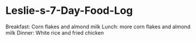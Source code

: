 # Leslie-s-7-Day-Food-Log
Breakfast: Corn flakes and almond milk
Lunch: more corn flakes and almond milk
Dinner: White rice and fried chicken 
